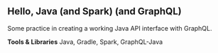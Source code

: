 ## Hello, Java (and Spark) (and GraphQL)

Some practice in creating a working Java API interface with GraphQL.

**Tools & Libraries**
Java, Gradle, Spark, GraphQL-Java